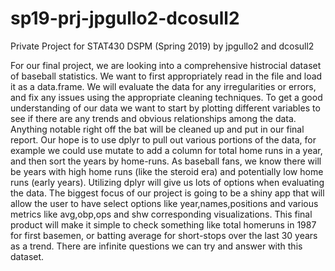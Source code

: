 # sp19-prj-jpgullo2-dcosull2
Private Project for STAT430 DSPM (Spring 2019) by jpgullo2 and dcosull2

For our final project, we are looking into a comprehensive histrocial dataset of baseball statistics. We want to first
appropriately read in the file and load it as a data.frame. We will evaluate the data for any irregularities or errors, and 
fix any issues using the appropriate cleaning techniques. To get a good understanding of our data we want to start by plotting 
different variables to see if there are any trends and obvious relationships among the data. Anything notable right off the bat
will be cleaned up and put in our final report. Our hope is to use dplyr to pull out various portions of the data, for example
we could use mutate to add a column for total home runs in a year, and then sort the years by home-runs. As baseball fans, we 
know there will be years with high home runs (like the steroid era) and potentially low home runs (early years). Utilizing dplyr
will give us lots of options when evaluating the data. The biggest focus of our project is going to be a shiny app that will 
allow the user to have select options like year,names,positions and various metrics like avg,obp,ops and shw corresponding
visualizations. This final product will make it simple to check something like total homeruns in 1987 for first basemen, or 
batting average for short-stops over the last 30 years as a trend. There are infinite questions we can try and answer with 
this dataset.
